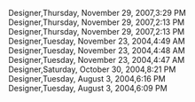 ﻿Designer,Thursday, November 29, 2007,3:29 PM  Designer,Thursday, November 29, 2007,2:13 PM  Designer,Thursday, November 29, 2007,2:13 PM  Designer,Tuesday, November 23, 2004,4:49 AM  Designer,Tuesday, November 23, 2004,4:48 AM  Designer,Tuesday, November 23, 2004,4:47 AM  Designer,Saturday, October 30, 2004,8:21 PM  Designer,Tuesday, August 3, 2004,6:16 PM  Designer,Tuesday, August 3, 2004,6:09 PM